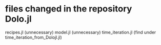 # files changed in the repository Dolo.jl 
recipes.jl (unnecessary)
model.jl (unnecessary)
time_iteration.jl (find under time_iteration_from_Dolojl.jl)